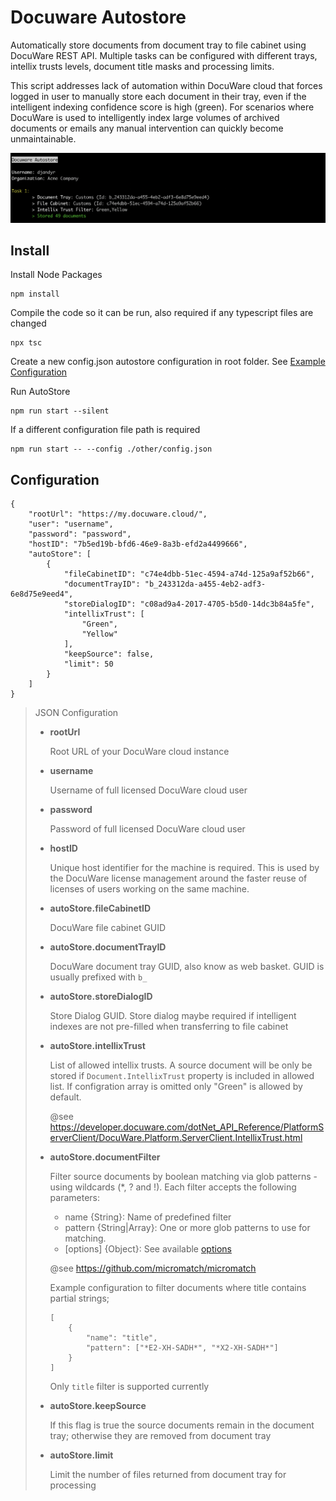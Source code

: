 # Docuware Autostore

Automatically store documents from document tray to file cabinet using DocuWare REST API. Multiple tasks can be configured with different trays, intellix trusts levels, document title masks and processing limits.

This script addresses lack of automation within DocuWare cloud that forces logged in user to manually store each document in their tray, even if the intelligent indexing confidence score is high (green). For scenarios where DocuWare is used to intelligently index large volumes of archived documents or emails any manual intervention can quickly become unmaintainable.

![DocuWare AutoStore](docuware-autostore.png)

## Install

Install Node Packages

```
npm install
```

Compile the code so it can be run, also required if any typescript files are changed

```
npx tsc
```

Create a new config.json autostore configuration in root folder. See [Example Configuration](#configuration)

Run AutoStore

```
npm run start --silent
```

If a different configuration file path is required

```
npm run start -- --config ./other/config.json
```

## Configuration

```
{
    "rootUrl": "https://my.docuware.cloud/",
    "user": "username",
    "password": "password",
    "hostID": "7b5ed19b-bfd6-46e9-8a3b-efd2a4499666",
    "autoStore": [
        {
            "fileCabinetID": "c74e4dbb-51ec-4594-a74d-125a9af52b66",
            "documentTrayID": "b_243312da-a455-4eb2-adf3-6e8d75e9eed4",
            "storeDialogID": "c08ad9a4-2017-4705-b5d0-14dc3b84a5fe",
            "intellixTrust": [
                "Green",
                "Yellow"
            ],
            "keepSource": false,
            "limit": 50
        }
    ]
}
```

> JSON Configuration
> 
> * __rootUrl__
> 
>     Root URL of your DocuWare cloud instance
> 
> * __username__
> 
>     Username of full licensed DocuWare cloud user
> 
> * __password__
> 
>    Password of full licensed DocuWare cloud user    
> 
> * __hostID__
> 
>     Unique host identifier for the machine is required. This is used by the DocuWare license management around the faster reuse of licenses of users working on the same machine.
> 
> * __autoStore.fileCabinetID__
> 
>     DocuWare file cabinet GUID
> 
> * __autoStore.documentTrayID__
> 
>     DocuWare document tray GUID, also know as web basket. GUID is usually prefixed with `b_`
>
> * __autoStore.storeDialogID__
> 
>     Store Dialog GUID. Store dialog maybe required if intelligent indexes are not pre-filled when transferring to file cabinet
> 
> * __autoStore.intellixTrust__    
> 
>    List of allowed intellix trusts. A source document will be only be stored if `Document.IntellixTrust` property is included in allowed list. If configration array is omitted only "Green" is allowed by default.
> 
>    @see https://developer.docuware.com/dotNet_API_Reference/PlatformServerClient/DocuWare.Platform.ServerClient.IntellixTrust.html
> 
> * __autoStore.documentFilter__    
>    
>    Filter source documents by boolean matching via glob patterns - using wildcards (*, ? and !). Each filter accepts the following parameters:
>    
>    * name {String}: Name of predefined filter
>    * pattern {String|Array}: One or more glob patterns to use for matching.
>    * [options] {Object}: See available [options](https://github.com/micromatch/micromatch#options)
>
>   @see https://github.com/micromatch/micromatch
>    
>   Example configuration to filter documents where title contains partial strings;
>
>   ```
>   [
>       {
>           "name": "title", 
>           "pattern": ["*E2-XH-SADH*", "*X2-XH-SADH*"]
>       }
>   ]
>   ```       
> 
>    Only `title` filter is supported currently
> 
> * __autoStore.keepSource__    
> 
>     If this flag is true the source documents remain in the document tray; otherwise they are removed from document tray
> 
> * __autoStore.limit__ 
> 
>     Limit the number of files returned from document tray for processing
